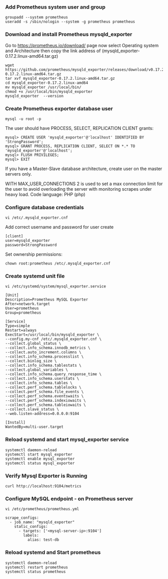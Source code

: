 ### Add Prometheus system user and group
```
groupadd --system prometheus
useradd -s /sbin/nologin --system -g prometheus prometheus
```

### Download and install Prometheus mysqld_exporter
Go to https://prometheus.io/download/ page now select Operating system and Architecture then copy the link address of (mysqld_exporter-0.17.2.linux-amd64.tar.gz) 
```
wget https://github.com/prometheus/mysqld_exporter/releases/download/v0.17.2/mysqld_exporter-0.17.2.linux-amd64.tar.gz
tar xvf mysqld_exporter-0.17.2.linux-amd64.tar.gz
cd mysqld_exporter-0.17.2.linux-amd64
mv mysqld_exporter /usr/local/bin/
chmod +x /usr/local/bin/mysqld_exporter
mysqld_exporter  --version
```

### Create Prometheus exporter database user
```
mysql -u root -p
```
The user should have PROCESS, SELECT, REPLICATION CLIENT grants:
```
mysql> CREATE USER 'mysqld_exporter'@'localhost' IDENTIFIED BY 'StrongPassword';
mysql> GRANT PROCESS, REPLICATION CLIENT, SELECT ON *.* TO 'mysqld_exporter'@'localhost';
mysql> FLUSH PRIVILEGES;
mysql> EXIT
```
If you have a Master-Slave database architecture, create user on the master servers only.

WITH MAX_USER_CONNECTIONS 2 is used to set a max connection limit for the user to avoid overloading the server with monitoring scrapes under heavy load.
Code language: PHP (php)

### Configure database credentials
```
vi /etc/.mysqld_exporter.cnf
```
Add correct username and password for user create
```
[client]
user=mysqld_exporter
password=StrongPassword
```
Set ownership permissions:
```
chown root:prometheus /etc/.mysqld_exporter.cnf
```
### Create systemd unit file
```
vi /etc/systemd/system/mysql_exporter.service
```
```
[Unit]
Description=Prometheus MySQL Exporter
After=network.target
User=prometheus
Group=prometheus

[Service]
Type=simple
Restart=always
ExecStart=/usr/local/bin/mysqld_exporter \
--config.my-cnf /etc/.mysqld_exporter.cnf \
--collect.global_status \
--collect.info_schema.innodb_metrics \
--collect.auto_increment.columns \
--collect.info_schema.processlist \
--collect.binlog_size \
--collect.info_schema.tablestats \
--collect.global_variables \
--collect.info_schema.query_response_time \
--collect.info_schema.userstats \
--collect.info_schema.tables \
--collect.perf_schema.tablelocks \
--collect.perf_schema.file_events \
--collect.perf_schema.eventswaits \
--collect.perf_schema.indexiowaits \
--collect.perf_schema.tableiowaits \
--collect.slave_status \
--web.listen-address=0.0.0.0:9104

[Install]
WantedBy=multi-user.target
```
### Reload systemd and start mysql_exporter service
```
systemctl daemon-reload
systemctl start mysql_exporter
systemctl enable mysql_exporter
systemctl status mysql_exporter
```
### Verify Mysql Exporter is Running
```
curl http://localhost:9104/metrics
```
###  Configure MySQL endpoint - on Prometheus server
```
vi /etc/prometheus/prometheus.yml
```
```
scrape_configs:
  - job_name: "mysqld_exporter"
    static_configs:
      - targets: ['<mysql-server-ip>:9104']
        labels:
          alias: test-db
```
### Reload systemd and Start prometheus
```
systemctl daemon-reload
systemctl restart prometheus
systemctl status prometheus
```   